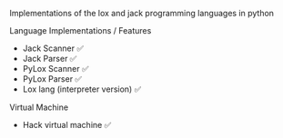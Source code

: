 Implementations of the lox and jack programming languages in python


Language Implementations / Features
- Jack Scanner ✅
- Jack Parser ✅
- PyLox Scanner ✅
- PyLox Parser ✅
- Lox lang (interpreter version) ✅


Virtual Machine

- Hack virtual machine ✅
